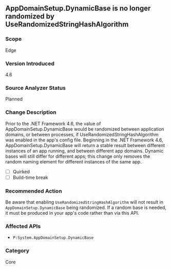 ## AppDomainSetup.DynamicBase is no longer randomized by UseRandomizedStringHashAlgorithm

### Scope
Edge

### Version Introduced
4.6

### Source Analyzer Status
Planned

### Change Description
Prior to the .NET Framework 4.6, the value of AppDomainSetup.DynamicBase would be randomized between application domains, or between processes, if UseRandomizedStringHashAlgorithm was enabled in the app's config file. Beginning in the .NET Framework 4.6, AppDomainSetup.DynamicBase will return a stable result between different instances of an app running, and between different app domains. Dynamic bases will still differ for different apps; this change only removes the random naming element for different instances of the same app.

- [ ] Quirked
- [ ] Build-time break

### Recommended Action
Be aware that enabling `UseRandomizedStringHashAlgorithm` will not result in `AppDomainSetup.DynamicBase` being randomized. If a random base is needed, it must be produced in your app's code rather than via this API.

### Affected APIs
* `P:System.AppDomainSetup.DynamicBase`

### Category
Core

<!--
    ### Notes
    Should be easy to look for DynamicBase use while UseRandomizedStringHashAlgorithm is set
-->

<!-- breaking change id: 115 -->
